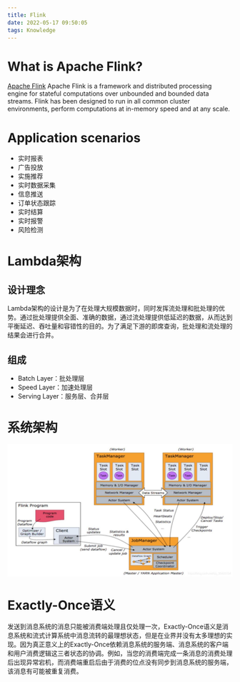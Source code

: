 ```yaml
---
title: Flink
date: 2022-05-17 09:50:05
tags: Knowledge
---
```

# What is Apache Flink?
[Apache Flink](https://flink.apache.org/flink-architecture.html)
Apache Flink is a framework and distributed processing engine for stateful computations over unbounded and bounded data streams. Flink has been designed to run in all common cluster environments, perform computations at in-memory speed and at any scale.

# Application scenarios
* 实时报表
* 广告投放
* 实施推荐
* 实时数据采集
* 信息推送
* 订单状态跟踪
* 实时结算
* 实时报警
* 风险检测

# Lambda架构
## 设计理念
Lambda架构的设计是为了在处理大规模数据时，同时发挥流处理和批处理的优势。通过批处理提供全面、准确的数据，通过流处理提供低延迟的数据，从而达到平衡延迟、吞吐量和容错性的目的。为了满足下游的即席查询，批处理和流处理的结果会进行合并。

## 组成
* Batch Layer：批处理层
* Speed Layer：加速处理层
* Serving Layer：服务层、合并层

# 系统架构
![](../img/2022-05-17-09-36.png)

# Exactly-Once语义
发送到消息系统的消息只能被消费端处理且仅处理一次，Exactly-Once语义是消息系统和流式计算系统中消息流转的最理想状态，但是在业界并没有太多理想的实现。因为真正意义上的Exactly-Once依赖消息系统的服务端、消息系统的客户端和用户消费逻辑这三者状态的协调。例如，当您的消费端完成一条消息的消费处理后出现异常宕机，而消费端重启后由于消费的位点没有同步到消息系统的服务端，该消息有可能被重复消费。